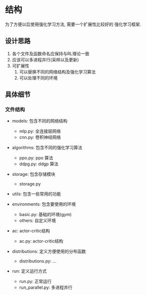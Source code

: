 # 结构

为了方便以后使用强化学习方法, 需要一个扩展性比较好的
强化学习框架.

## 设计思路

1. 各个文件及函数命名应保持与RL理论一致
2. 应该可以多进程并行(采样以及更新)
3. 可扩展性
    1. 可以替换不同的网络结构及强化学习算法
    2. 可以处理不同的环境


## 具体细节

### 文件结构

- models: 包含不同的网络结构
     - mlp.py: 全连接层网络  
     - cnn.py: 卷积神经网络

- algorithms: 包含不同的强化学习算法
     - ppo.py: ppo 算法
     - ddpg.py: ddgp 算法
     
- storage: 包含存储模块
     - storage.py
     
- utils: 包含一些常用的功能

- environments: 包含要使用的环境
     - basic.py: 基础的环境(gym)
     - others: 自定义环境
 
- ac: actor-critic结构 
     - ac.py: actor-critic结构 
     
- distributions: 定义方便使用的分布函数
     - distributions.py:  ...
     
- run: 定义运行方式
     - run.py: 正常运行
     - run_parallel.py: 多进程并行
     

      
      